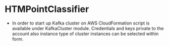 # HTMPointClassifier

- In order to start up Kafka cluster on AWS CloudFormation script is available under KafkaCluster module.
Credentials and keys private to the account also instance type of cluster instances can be selected within
form.